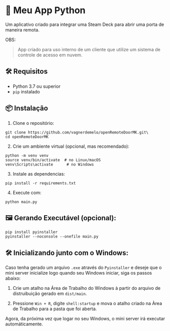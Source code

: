 # 🚀 Meu App Python

Um aplicativo criado para integrar uma Steam Deck para abrir uma porta de maneira remota.

OBS:

>App criado para uso interno de um cliente que utilize um sistema de controle de acesso em nuvem.

## 🛠️ Requisitos

- Python 3.7 ou superior
- `pip` instalado

## 📦 Instalação

1. Clone o repositório:
```
git clone https://github.com/vagnerdemelo/openRemoteDoorMK.git\
cd openRemoteDoorMK
```

2. Crie um ambiente virtual (opcional, mas recomendado):
```
python -m venv venv
source venv/bin/activate  # no Linux/macOS
venv\Scripts\activate      # no Windows
```

3. Instale as dependencias:
```
pip install -r requirements.txt
```
4. Execute com:
```
python main.py
```


## 🖼️ Gerando Executável (opcional):
```
pip install pyinstaller
pyinstaller --noconsole --onefile main.py
```

## 🛠️ Inicializando junto com o Windows:

Caso tenha gerado um arquivo `.exe` através do `Pyinstaller` e deseje que o mini server inicialize logo quando seu Windows iniciar, siga os passos abaixo:

1. Crie um atalho na Área de Trabalho do Windows à partir do arquivo de distruibuição gerado em `dist/main`.

2. Pressione `Win + R`, digite `shell:startup` e mova o atalho criado na Àrea de Trabalho para a pasta que foi aberta.

Agora, da próxima vez que logar no seu Windows, o mini server irá executar automáticamente.
